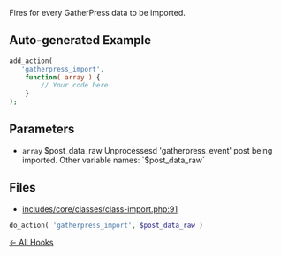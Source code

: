 
Fires for every GatherPress data to be imported.

## Auto-generated Example

```php
add_action(
   'gatherpress_import',
    function( array ) {
        // Your code here.
    }
);
```

## Parameters

- `array` $post_data_raw Unprocessesd 'gatherpress_event' post being imported. Other variable names: `$post_data_raw`

## Files

- [includes/core/classes/class-import.php:91](https://github.com/GatherPress/gatherpress/blob/develop/includes/core/classes/class-import.php#L91)
```php
do_action( 'gatherpress_import', $post_data_raw )
```



[← All Hooks](Hooks)
